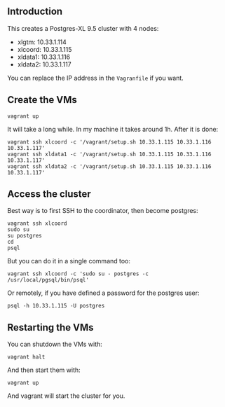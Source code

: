 ## Introduction

This creates a Postgres-XL 9.5 cluster with 4 nodes:

- xlgtm: 10.33.1.114
- xlcoord: 10.33.1.115
- xldata1: 10.33.1.116
- xldata2: 10.33.1.117

You can replace the IP address in the `Vagranfile` if you want.


## Create the VMs

```
vagrant up
```

It will take a long while. In my machine it takes around 1h. After it is done:

```
vagrant ssh xlcoord -c '/vagrant/setup.sh 10.33.1.115 10.33.1.116 10.33.1.117'
vagrant ssh xldata1 -c '/vagrant/setup.sh 10.33.1.115 10.33.1.116 10.33.1.117'
vagrant ssh xldata2 -c '/vagrant/setup.sh 10.33.1.115 10.33.1.116 10.33.1.117'
```


## Access the cluster

Best way is to first SSH to the coordinator, then become postgres:

```
vagrant ssh xlcoord
sudo su
su postgres
cd
psql
```

But you can do it in a single command too:

```
vagrant ssh xlcoord -c 'sudo su - postgres -c /usr/local/pgsql/bin/psql'
```

Or remotely, if you have defined a password for the postgres user:

```
psql -h 10.33.1.115 -U postgres
```


## Restarting the VMs

You can shutdown the VMs with:

```
vagrant halt
```

And then start them with:

```
vagrant up
```

And vagrant will start the cluster for you.
